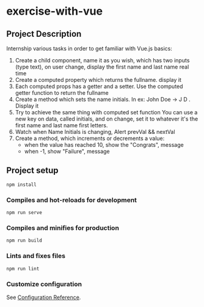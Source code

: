 # exercise-with-vue

## Project Description
Internship various tasks in order to get familiar with Vue.js basics:

1. Create a child component, name it as you wish, which has two inputs (type text), on user change, display the first name and last name real time
2. Create a computed property which returns the fullname. display it
3. Each computed props has a getter and a setter. Use the computed getter function to return the fullname
4. Create a method which sets the name initials. In ex: John Doe -> J D . Display it
5. Try to achieve the same thing with computed set function
You can use a new key on data, called initials, and on change, set it to whatever it's the first name and last name first letters.
6. Watch when Name Initials is changing, Alert prevVal && nextVal
7. Create a method, which increments or decrements a value:
   * when the value has reached 10, show the "Congrats", message
   * when -1, show "Failure", message
  
## Project setup
```
npm install
```

### Compiles and hot-reloads for development
```
npm run serve
```

### Compiles and minifies for production
```
npm run build
```

### Lints and fixes files
```
npm run lint
```

### Customize configuration
See [Configuration Reference](https://cli.vuejs.org/config/).
